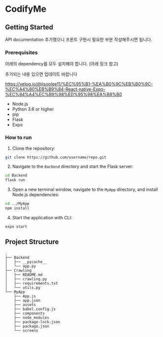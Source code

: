 # CodifyMe

## Getting Started
API documentation 추가했으니 프론트 구현시 필요한 부분 작성해주시면 됩니다.
### Prerequisites
아래의 dependency를 모두 설치해야 합니다. (아래 링크 참고)

추가되는 내용 있으면 업데이트 바랍니다

https://velog.io/@jisoolee11/%EC%95%B1-%EA%B0%9C%EB%B0%9C-%EC%A4%80%EB%B9%84-React-native-Expo-%EC%84%A4%EC%B9%98%ED%95%98%EA%B8%B0

- Node.js
- Python 3.6 or higher
- pip
- Flask
- Expo

### How to run
1. Clone the repository:

```sh
git clone https://github.com/username/repo.git
```

2. Navigate to the `Backend` directory and start the Flask server:

```sh
cd Backend
flask run
```

3. Open a new terminal window, navigate to the `MyApp` directory, and install Node.js dependencies:

```sh
cd ../MyApp
npm install
```

4. Start the application with CLI:

```sh
expo start
```


## Project Structure

```
.
├── Backend
│   ├── __pycache__
│   └── app.py
├── Crawling
│   ├── README.md
│   ├── crawling.py
│   ├── requirements.txt
│   └── utils.py
└── MyApp
    ├── App.js
    ├── app.json
    ├── assets
    ├── babel.config.js
    ├── components
    ├── node_modules
    ├── package-lock.json
    ├── package.json
    └── screens
```

